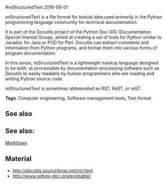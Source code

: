 
#reStructuredText
2016-06-01

reStructuredText is a file format for textual data used primarily in the Python programming language community for technical documentation.

It is part of the Docutils project of the Python Doc-SIG (Documentation Special Interest Group), aimed at creating a set of tools for Python similar to Javadoc for Java or POD for Perl. Docutils can extract comments and information from Python programs, and format them into various forms of program documentation.

In this sense, reStructuredText is a lightweight markup language designed to be both:
a) processable by documentation-processing software such as Docutils
b) easily readable by human programmers who are reading and writing Python source code.

reStructuredText is sometimes abbreviated as RST, ReST, or reST.

***Tags***: Computer engineering, Software management tools, Text format

## See also
## See also:
[Markdown](/markdown)
## Material
* http://docutils.sourceforge.net/rst.html
* http://www.sphinx-doc.org/en/stable/


